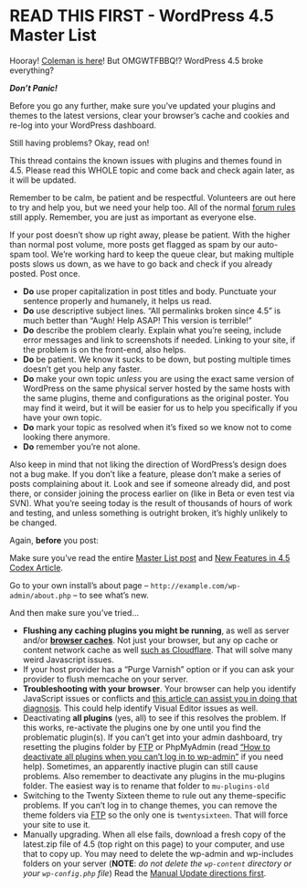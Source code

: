 # READ THIS FIRST - WordPress 4.5 Master List

Hooray! [Coleman is here](https://wordpress.org/news/2016/04/coleman/)! But OMGWTFBBQ!? WordPress 4.5 broke everything?

_**Don’t Panic!**_

Before you go any further, make sure you’ve updated your plugins and themes to the latest versions, clear your browser’s cache and cookies and re-log into your WordPress dashboard.

Still having problems? Okay, read on!

This thread contains the known issues with plugins and themes found in 4.5. Please read this WHOLE topic and come back and check again later, as it will be updated.

Remember to be calm, be patient and be respectful. Volunteers are out here to try and help you, but we need your help too. All of the normal [forum rules](http://codex.wordpress.org/Forum_Welcome) still apply. Remember, you are just as important as everyone else.

If your post doesn’t show up right away, please be patient. With the higher than normal post volume, more posts get flagged as spam by our auto-spam tool. We’re working hard to keep the queue clear, but making multiple posts slows us down, as we have to go back and check if you already posted. Post once.

- **Do** use proper capitalization in post titles and body. Punctuate your sentence properly and humanely, it helps us read.
- **Do** use descriptive subject lines. “All permalinks broken since 4.5” is much better than “Augh! Help ASAP! This version is terrible!”
- **Do** describe the problem clearly. Explain what you’re seeing, include error messages and link to screenshots if needed. Linking to your site, if the problem is on the front-end, also helps.
- **Do** be patient. We know it sucks to be down, but posting multiple times doesn’t get you help any faster.
- **Do** make your own topic _unless_ you are using the exact same version of WordPress on the same physical server hosted by the same hosts with the same plugins, theme and configurations as the original poster. You may find it weird, but it will be easier for us to help you specifically if you have your own topic.
- **Do** mark your topic as resolved when it’s fixed so we know not to come looking there anymore.
- **Do** remember you’re not alone.

Also keep in mind that not liking the direction of WordPress’s design does not a bug make. If you don’t like a feature, please don’t make a series of posts complaining about it. Look and see if someone already did, and post there, or consider joining the process earlier on (like in Beta or even test via SVN). What you’re seeing today is the result of thousands of hours of work and testing, and unless something is outright broken, it’s highly unlikely to be changed.

Again, **before** you post:

Make sure you’ve read the entire [Master List post](https://wordpress.org/support/topic/read-this-first-wordpress-45-master-list) and [New Features in 4.5 Codex Article](http://codex.wordpress.org/Version_4.5).

Go to your own install’s about page – `http://example.com/wp-admin/about.php` – to see what’s new.

And then make sure you’ve tried…

- **Flushing any caching plugins you might be running**, as well as server and/or **[browser caches](http://www.refreshyourcache.com/)**. Not just your browser, but any op cache or content network cache as well [such as Cloudflare](https://support.cloudflare.com/hc/en-us/articles/200169246-How-do-I-purge-my-cache-). That will solve many weird Javascript issues.
- If your host provider has a “Purge Varnish” option or if you can ask your provider to flush memcache on your server.
- **Troubleshooting with your browser**. Your browser can help you identify JavaScript issues or conflicts and [this article can assist you in doing that diagnosis](http://codex.wordpress.org/Using_Your_Browser_to_Diagnose_JavaScript_Errors). This could help identify Visual Editor issues as well.
- Deactivating **all plugins** (yes, all) to see if this resolves the problem. If this works, re-activate the plugins one by one until you find the problematic plugin(s). If you can’t get into your admin dashboard, try resetting the plugins folder by [FTP](http://codex.wordpress.org/FTP_Clients) or PhpMyAdmin (read [“How to deactivate all plugins when you can’t log in to wp-admin”](http://codex.wordpress.org/FAQ_Troubleshooting#How_to_deactivate_all_plugins_when_not_able_to_access_the_administrative_menus.3F) if you need help). Sometimes, an apparently inactive plugin can still cause problems. Also remember to deactivate any plugins in the mu-plugins folder. The easiest way is to rename that folder to `mu-plugins-old`
- Switching to the Twenty Sixteen theme to rule out any theme-specific problems. If you can’t log in to change themes, you can remove the theme folders via [FTP](http://codex.wordpress.org/FTP_Clients) so the only one is `twentysixteen`. That will force your site to use it.
- Manually upgrading. When all else fails, download a fresh copy of the latest.zip file of 4.5 (top right on this page) to your computer, and use that to copy up. You may need to delete the wp-admin and wp-includes folders on your server (**NOTE**: _do not delete the `wp-content` directory or your `wp-config.php` file_) Read the [Manual Update directions first](http://codex.wordpress.org/Updating_WordPress#Manual_Update).